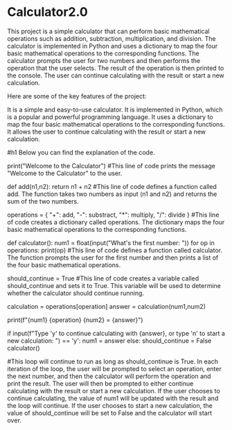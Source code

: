 # Calculator2.0

This project is a simple calculator that can perform basic mathematical operations such as addition, subtraction, multiplication, and division. The calculator is implemented in Python and uses a dictionary to map the four basic mathematical operations to the corresponding functions. The calculator prompts the user for two numbers and then performs the operation that the user selects. The result of the operation is then printed to the console. The user can continue calculating with the result or start a new calculation.

Here are some of the key features of the project:

It is a simple and easy-to-use calculator.
It is implemented in Python, which is a popular and powerful programming language.
It uses a dictionary to map the four basic mathematical operations to the corresponding functions.
It allows the user to continue calculating with the result or start a new calculation.

#h1 Below you can find the explanation of the code.


print("Welcome to the Calculator")
#This line of code prints the message "Welcome to the Calculator" to the user.

def add(n1,n2):
    return n1 + n2
#This line of code defines a function called add. The function takes two numbers as input (n1 and n2) and returns the sum of the two numbers.

operations = {
    "+": add,
    "-": substract,
    "*": multiply,
    "/": divide
}
#This line of code creates a dictionary called operations. The dictionary maps the four basic mathematical operations to the corresponding functions.

def calculator():
    num1 = float(input("What's the first number: "))
    for op in operations:
        print(op)
#This line of code defines a function called calculator. The function prompts the user for the first number and then prints a list of the four basic mathematical operations.

should_continue = True
#This line of code creates a variable called should_continue and sets it to True. This variable will be used to determine whether the calculator should continue running.

calculation = operations[operation]
answer = calculation(num1,num2)

print(f"{num1} {operation} {num2} = {answer}")

if input(f"Type 'y' to continue calculating with {answer}, or type 'n' to start a new calculation: ") == 'y':
    num1 = answer
else:
    should_continue = False
    calculator()

#This loop will continue to run as long as should_continue is True. In each iteration of the loop, the user will be prompted to select an operation, enter the next number, and then the calculator will perform the operation and print the result. The user will then be prompted to either continue calculating with the result or start a new calculation. If the user chooses to continue calculating, the value of num1 will be updated with the result and the loop will continue. If the user chooses to start a new calculation, the value of should_continue will be set to False and the calculator will start over.
